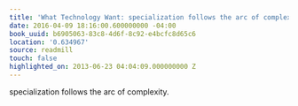 ```yaml
---
title: 'What Technology Want: specialization follows the arc of complexity.'
date: 2016-04-09 18:16:00.600000000 -04:00
book_uuid: b6905063-83c8-4d6f-8c92-e4bcfc8d65c6
location: '0.634967'
source: readmill
touch: false
highlighted_on: 2013-06-23 04:04:09.000000000 Z
---
```


specialization follows the arc of complexity.